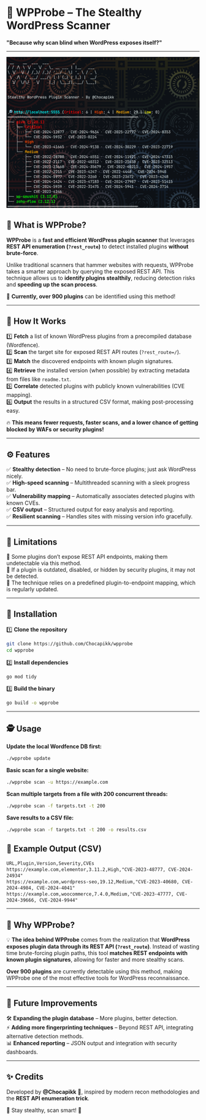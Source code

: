 # 🔎 WPProbe – The Stealthy WordPress Scanner  

**"Because why scan blind when WordPress exposes itself?"**  

---

![WPProbe](./images/wpprobe.png)

## 🧐 What is WPProbe?  

**WPProbe** is a **fast and efficient WordPress plugin scanner** that leverages **REST API enumeration (`?rest_route`)** to detect installed plugins **without brute-force**.  

Unlike traditional scanners that hammer websites with requests, WPProbe takes a smarter approach by querying the exposed REST API. This technique allows us to **identify plugins stealthily**, reducing detection risks and **speeding up the scan process**.  

📌 **Currently, over 900 plugins** can be identified using this method!  

---

## 🚀 How It Works  

1️⃣ **Fetch** a list of known WordPress plugins from a precompiled database (Wordfence).  
2️⃣ **Scan** the target site for exposed REST API routes (`?rest_route=/`).  
3️⃣ **Match** the discovered endpoints with known plugin signatures.  
4️⃣ **Retrieve** the installed version (when possible) by extracting metadata from files like `readme.txt`.  
5️⃣ **Correlate** detected plugins with publicly known vulnerabilities (CVE mapping).  
6️⃣ **Output** the results in a structured CSV format, making post-processing easy.  

🔥 **This means fewer requests, faster scans, and a lower chance of getting blocked by WAFs or security plugins!**  

---

## ⚙️ Features  

✅ **Stealthy detection** – No need to brute-force plugins; just ask WordPress nicely.  
✅ **High-speed scanning** – Multithreaded scanning with a sleek progress bar.  
✅ **Vulnerability mapping** – Automatically associates detected plugins with known CVEs.  
✅ **CSV output** – Structured output for easy analysis and reporting.  
✅ **Resilient scanning** – Handles sites with missing version info gracefully.  

---

## 📌 Limitations  

🔹 Some plugins don’t expose REST API endpoints, making them undetectable via this method.  
🔹 If a plugin is outdated, disabled, or hidden by security plugins, it may not be detected.  
🔹 The technique relies on a predefined plugin-to-endpoint mapping, which is regularly updated.  

---

## 🔧 Installation  

1️⃣ **Clone the repository**  
```bash
git clone https://github.com/Chocapikk/wpprobe
cd wpprobe
```

2️⃣ **Install dependencies**  
```bash
go mod tidy
```

3️⃣ **Build the binary**  
```bash
go build -o wpprobe
```

---

## 🕵️ Usage  

**Update the local Wordfence DB first:**  
```bash
./wpprobe update
```

**Basic scan for a single website:**  
```bash
./wpprobe scan -u https://example.com
```

**Scan multiple targets from a file with 200 concurrent threads:**  
```bash
./wpprobe scan -f targets.txt -t 200
```

**Save results to a CSV file:**  
```bash
./wpprobe scan -f targets.txt -t 200 -o results.csv
```

## 📜 Example Output (CSV)  

```
URL,Plugin,Version,Severity,CVEs
https://example.com,elementor,3.11.2,High,"CVE-2023-48777, CVE-2024-24934"
https://example.com,wordpress-seo,19.12,Medium,"CVE-2023-40680, CVE-2024-4984, CVE-2024-4041"
https://example.com,woocommerce,7.4.0,Medium,"CVE-2023-47777, CVE-2024-39666, CVE-2024-9944"
```

---

## 🎯 Why WPProbe?  

💡 **The idea behind WPProbe** comes from the realization that **WordPress exposes plugin data through its REST API (`?rest_route`)**. Instead of wasting time brute-forcing plugin paths, this tool **matches REST endpoints with known plugin signatures**, allowing for faster and more stealthy scans.  

**Over 900 plugins** are currently detectable using this method, making WPProbe one of the most effective tools for WordPress reconnaissance.  

---

## 🤖 Future Improvements  

🛠️ **Expanding the plugin database** – More plugins, better detection.  
⚡ **Adding more fingerprinting techniques** – Beyond REST API, integrating alternative detection methods.  
📊 **Enhanced reporting** – JSON output and integration with security dashboards.  

---

## ✨ Credits  

Developed by **@Chocapikk** 🍫, inspired by modern recon methodologies and the **REST API enumeration trick**.  

👀 Stay stealthy, scan smart! 🚀
